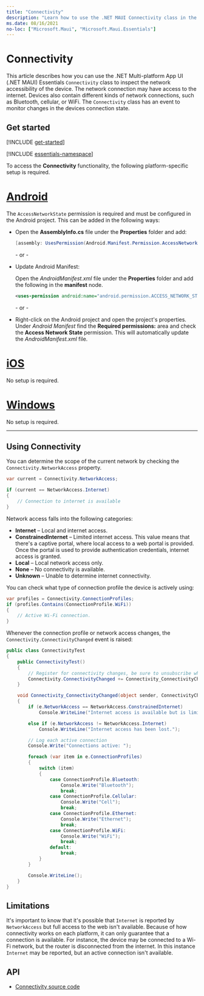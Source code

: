 ```yaml
---
title: "Connectivity"
description: "Learn how to use the .NET MAUI Connectivity class in the Microsoft.Maui.Essentials namespace. With this class, you can determine if you can communicate with the internet and which network devices are connected"
ms.date: 08/16/2021
no-loc: ["Microsoft.Maui", "Microsoft.Maui.Essentials"]
---
```


# Connectivity

This article describes how you can use the .NET Multi-platform App UI (.NET MAUI) Essentials `Connectivity` class to inspect the network accessibility of the device. The network connection may have access to the internet. Devices also contain different kinds of network connections, such as Bluetooth, cellular, or WiFi. The `Connectivity` class has an event to monitor changes in the devices connection state.

## Get started

[!INCLUDE [get-started](../includes/get-started.md)]

[!INCLUDE [essentials-namespace](../includes/essentials-namespace.md)]

To access the **Connectivity** functionality, the following platform-specific setup is required.

<!-- markdownlint-disable MD025 -->
# [Android](#tab/android)

The `AccessNetworkState` permission is required and must be configured in the Android project. This can be added in the following ways:

- Open the **AssemblyInfo.cs** file under the **Properties** folder and add:
  
  ```csharp
  [assembly: UsesPermission(Android.Manifest.Permission.AccessNetworkState)]
  ```

  \- or -

- Update Android Manifest:

  Open the _AndroidManifest.xml_ file under the **Properties** folder and add the following in the **manifest** node.
  
  ```xml
  <uses-permission android:name="android.permission.ACCESS_NETWORK_STATE" />
  ```

  \- or -

- Right-click on the Android project and open the project's properties. Under _Android Manifest_ find the **Required permissions:** area and check the **Access Network State** permission. This will automatically update the _AndroidManifest.xml_ file.

# [iOS](#tab/ios)

No setup is required.

# [Windows](#tab/windows)

No setup is required.

-----
<!-- markdownlint-enable MD025 -->

## Using Connectivity

You can determine the scope of the current network by checking the `Connectivity.NetworkAccess` property.

```csharp
var current = Connectivity.NetworkAccess;

if (current == NetworkAccess.Internet)
{
    // Connection to internet is available
}
```

Network access falls into the following categories:

- **Internet** – Local and internet access.
- **ConstrainedInternet** – Limited internet access. This value means that there's a captive portal, where local access to a web portal is provided. Once the portal is used to provide authentication credentials, internet access is granted.
- **Local** – Local network access only.
- **None** – No connectivity is available.
- **Unknown** – Unable to determine internet connectivity.

You can check what type of connection profile the device is actively using:

```csharp
var profiles = Connectivity.ConnectionProfiles;
if (profiles.Contains(ConnectionProfile.WiFi))
{
    // Active Wi-Fi connection.
}
```

Whenever the connection profile or network access changes, the `Connectivity.ConnectivityChanged` event is raised:

```csharp
public class ConnectivityTest
{
    public ConnectivityTest()
    {
        // Register for connectivity changes, be sure to unsubscribe when finished
        Connectivity.ConnectivityChanged += Connectivity_ConnectivityChanged;
    }

    void Connectivity_ConnectivityChanged(object sender, ConnectivityChangedEventArgs e)
    {
        if (e.NetworkAccess == NetworkAccess.ConstrainedInternet)
            Console.WriteLine("Internet access is available but is limited.");

        else if (e.NetworkAccess != NetworkAccess.Internet)
            Console.WriteLine("Internet access has been lost.");

        // Log each active connection
        Console.Write("Connections active: ");

        foreach (var item in e.ConnectionProfiles)
        {
            switch (item)
            {
                case ConnectionProfile.Bluetooth:
                    Console.Write("Bluetooth");
                    break;
                case ConnectionProfile.Cellular:
                    Console.Write("Cell");
                    break;
                case ConnectionProfile.Ethernet:
                    Console.Write("Ethernet");
                    break;
                case ConnectionProfile.WiFi:
                    Console.Write("WiFi");
                    break;
                default:
                    break;
            }
        }

        Console.WriteLine();
    }
}
```

## Limitations

It's important to know that it's possible that `Internet` is reported by `NetworkAccess` but full access to the web isn't available. Because of how connectivity works on each platform, it can only guarantee that a connection is available. For instance, the device may be connected to a Wi-Fi network, but the router is disconnected from the internet. In this instance `Internet` may be reported, but an active connection isn't available.

## API

- [Connectivity source code](https://github.com/dotnet/maui/tree/main/src/Essentials/src/Connectivity)
<!-- - [Connectivity API documentation](xref:Microsoft.Maui.Essentials.Connectivity)-->
